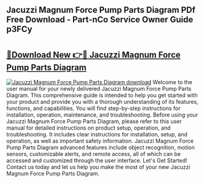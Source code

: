 ## Jacuzzi Magnum Force Pump Parts Diagram PDf Free Download - Part-nCo Service Owner Guide p3FCy

# <h2><a href="http://dfj3r1e.blite.top/?on=Jacuzzi+Magnum+Force+Pump+Parts+Diagram">🔗Download New 👉🔴 Jacuzzi Magnum Force Pump Parts Diagram</a></h2>

[![Jacuzzi Magnum Force Pump Parts Diagram download](https://i.imgur.com/lujVjoI.png)](http://dfj3r1e.blite.top/?on=Jacuzzi+Magnum+Force+Pump+Parts+Diagram)
Welcome to the user manual for your newly delivered Jacuzzi Magnum Force Pump Parts Diagram. This comprehensive guide is intended to help you get started with your product and provide you with a thorough understanding of its features, functions, and capabilities. You will find step-by-step instructions for installation, operation, maintenance, and troubleshooting. Before using your Jacuzzi Magnum Force Pump Parts Diagram, please refer to this user manual for detailed instructions on product setup, operation, and troubleshooting. It includes clear instructions for installation, setup, and operation, as well as important safety information. Jacuzzi Magnum Force Pump Parts Diagram advanced features include object recognition, motion sensors, customizable alerts, and remote access, all of which can be accessed and customized through the user interface. Let's Get Started! Contact us today and let us help you make the most of your new Jacuzzi Magnum Force Pump Parts Diagram.
